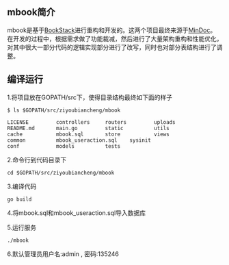 ## mbook简介
mbook是基于[BookStack](https://github.com/TruthHun/BookStack)进行重构和开发的。这两个项目最终来源于[MinDoc](https://github.com/lifei6671/mindoc)。
在开发的过程中，根据需求做了功能裁减，然后进行了大量架构重构和性能优化，对其中很大一部分代码的逻辑实现部分进行了改写，同时也对部分表结构进行了调整。

## 编译运行
1.将项目放在GOPATH/src下，使得目录结构最终如下面的样子 
```
$ ls $GOPATH/src/ziyoubiancheng/mbook

LICENSE			controllers		routers			uploads
README.md		main.go			static			utils
cache			mbook.sql		store			views
common			mbook_useraction.sql	sysinit
conf			models			tests
```
2.命令行到代码目录下
```
cd $GOPATH/src/ziyoubiancheng/mbook
```

3.编译代码
```
go build
```

4.将mbook.sql和mbook_useraction.sql导入数据库

5.运行服务
```
./mbook
```

6.默认管理员用户名:admin , 密码:135246


